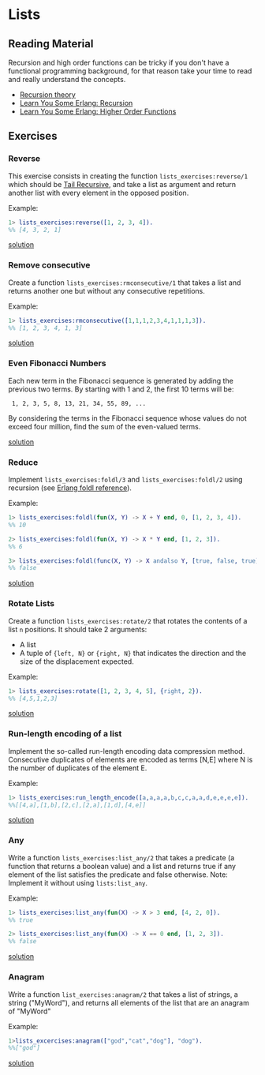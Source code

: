 # Lists

## Reading Material

Recursion and high order functions can be tricky if you don't have a functional programming background, for that reason take your time to read and really understand the concepts.

- [Recursion theory](https://en.wikipedia.org/wiki/Recursion_(computer_science))
- [Learn You Some Erlang: Recursion](http://learnyousomeerlang.com/recursion)
- [Learn You Some Erlang: Higher Order Functions](http://learnyousomeerlang.com/higher-order-functions)

## Exercises

### Reverse
This exercise consists in creating the function `lists_exercises:reverse/1` which should be [Tail Recursive](https://stackoverflow.com/questions/33923/what-is-tail-recursion), and take a list as argument and return another list with every element in the opposed position.

Example:
``` erlang
1> lists_exercises:reverse([1, 2, 3, 4]).
%% [4, 3, 2, 1]
```
[solution](solution/lists_exercises.erl#L14-L17)

### Remove consecutive
Create a function `lists_exercises:rmconsecutive/1` that takes a list and returns another one but without any consecutive repetitions.

Example:
``` erlang
1> lists_exercises:rmconsecutive([1,1,1,2,3,4,1,1,1,3]).
%% [1, 2, 3, 4, 1, 3]
```
[solution](solution/lists_exercises.erl#L21-L31)

### Even Fibonacci Numbers
Each new term in the Fibonacci sequence is generated by adding the previous two terms. By starting with 1 and 2, the first 10 terms will be:

` 1, 2, 3, 5, 8, 13, 21, 34, 55, 89, ...`

By considering the terms in the Fibonacci sequence whose values do not exceed four million, find the sum of the even-valued terms.

[solution](solution/lists_exercises.erl#L35-L60)

### Reduce
Implement `lists_exercises:foldl/3` and `lists_exercises:foldl/2` using recursion (see [Erlang foldl reference](http://erlang.org/doc/man/lists.html#foldl-3)).

Example:
``` erlang
1> lists_exercises:foldl(fun(X, Y) -> X + Y end, 0, [1, 2, 3, 4]).
%% 10

2> lists_exercises:foldl(fun(X, Y) -> X * Y end, [1, 2, 3]).
%% 6

3> lists_exercises:foldl(func(X, Y) -> X andalso Y, [true, false, true]).
%% false
```
[solution](solution/lists_exercises.erl#L65-L73)

### Rotate Lists
Create a function `lists_exercises:rotate/2` that rotates the contents of a list `n` positions. It should take 2 arguments:

- A list
- A tuple of `{left, N}` or `{right, N}` that indicates the direction and the size of the displacement expected.

Example:
``` erlang
1> lists_exercises:rotate([1, 2, 3, 4, 5], {right, 2}).
%% [4,5,1,2,3]
```
[solution](solution/lists_exercises.erl#L77-L86)

### Run-length encoding of a list
Implement the so-called run-length encoding data compression method. Consecutive duplicates of elements are encoded as terms [N,E] where N is the number of duplicates of the element E.

Example:

``` erlang
1> lists_exercises:run_length_encode([a,a,a,a,b,c,c,a,a,d,e,e,e,e]).
%%[[4,a],[1,b],[2,c],[2,a],[1,d],[4,e]]
```
[solution](solution/lists_exercises.erl#L90-L103)

### Any
Write a function `lists_exercises:list_any/2` that takes a predicate (a function that returns a boolean value) and a list and returns true if any element of the list satisfies the predicate and false otherwise.
Note: Implement it without using `lists:list_any`.

Example:
``` erlang
1> lists_exercises:list_any(fun(X) -> X > 3 end, [4, 2, 0]).
%% true

2> lists_exercises:list_any(fun(X) -> X == 0 end, [1, 2, 3]).
%% false
```
[solution](solution/lists_exercises.erl#L107-L108)

### Anagram
Write a function `list_exercises:anagram/2` that takes a list of strings, a string ("MyWord"), and returns all elements of the list that are an anagram of "MyWord"

Example:
```erlang
1>lists_excercises:anagram(["god","cat","dog"], "dog").
%%["god"]

```

[solution](solution/lists:exercises.erl#L111-L131)

